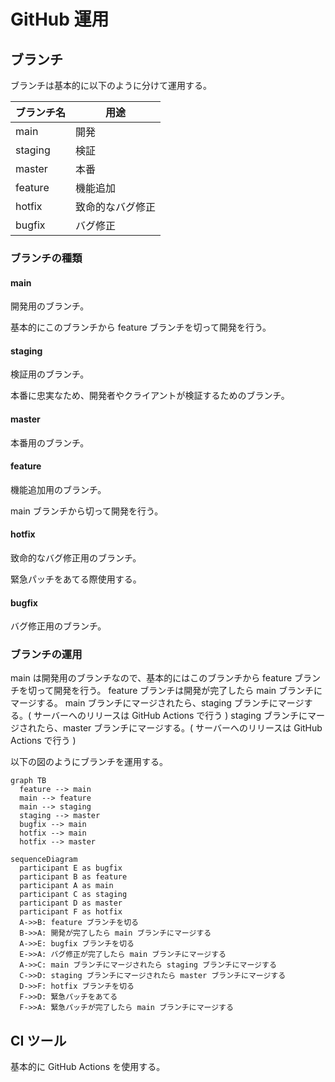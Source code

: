 # GitHub 運用

## ブランチ

ブランチは基本的に以下のように分けて運用する。

| ブランチ名 | 用途             |
| ---------- | ---------------- |
| main       | 開発             |
| staging    | 検証             |
| master     | 本番             |
| feature    | 機能追加         |
| hotfix     | 致命的なバグ修正 |
| bugfix     | バグ修正         |

### ブランチの種類

#### main

開発用のブランチ。

基本的にこのブランチから feature ブランチを切って開発を行う。

#### staging

検証用のブランチ。

本番に忠実なため、開発者やクライアントが検証するためのブランチ。

#### master

本番用のブランチ。

#### feature

機能追加用のブランチ。

main ブランチから切って開発を行う。

#### hotfix

致命的なバグ修正用のブランチ。

緊急パッチをあてる際使用する。

#### bugfix

バグ修正用のブランチ。

### ブランチの運用

main は開発用のブランチなので、基本的にはこのブランチから feature ブランチを切って開発を行う。
feature ブランチは開発が完了したら main ブランチにマージする。
main ブランチにマージされたら、staging ブランチにマージする。( サーバーへのリリースは GitHub Actions で行う )
staging ブランチにマージされたら、master ブランチにマージする。( サーバーへのリリースは GitHub Actions で行う )

以下の図のようにブランチを運用する。

```mermaid
graph TB
  feature --> main
  main --> feature
  main --> staging
  staging --> master
  bugfix --> main
  hotfix --> main
  hotfix --> master
```

```mermaid
sequenceDiagram
  participant E as bugfix
  participant B as feature
  participant A as main
  participant C as staging
  participant D as master
  participant F as hotfix
  A->>B: feature ブランチを切る
  B->>A: 開発が完了したら main ブランチにマージする
  A->>E: bugfix ブランチを切る
  E->>A: バグ修正が完了したら main ブランチにマージする
  A->>C: main ブランチにマージされたら staging ブランチにマージする
  C->>D: staging ブランチにマージされたら master ブランチにマージする
  D->>F: hotfix ブランチを切る
  F->>D: 緊急パッチをあてる
  F->>A: 緊急パッチが完了したら main ブランチにマージする
```

## CI ツール

基本的に GitHub Actions を使用する。
